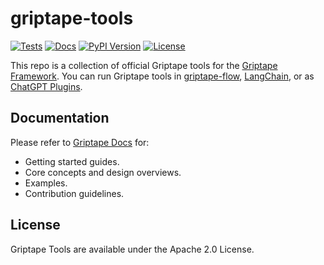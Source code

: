 # griptape-tools

[![Tests](https://github.com/griptape-ai/griptape-tools/actions/workflows/tests.yml/badge.svg)](https://github.com/griptape-ai/griptape-tools/actions/workflows/tests.yml)
[![Docs](https://readthedocs.org/projects/griptape/badge/)](https://griptape.readthedocs.io/en/latest/griptape_tools/)
[![PyPI Version](https://img.shields.io/pypi/v/griptape-tools.svg)](https://pypi.python.org/pypi/griptape-tools)
[![License](https://img.shields.io/badge/License-Apache%202.0-blue.svg)](https://github.com/gitbucket/gitbucket/blob/master/LICENSE)

This repo is a collection of official Griptape tools for the [Griptape Framework](https://github.com/griptape-ai/griptape). You can run Griptape tools in [griptape-flow](https://github.com/griptape-ai/griptape-flow), [LangChain](https://github.com/hwchase17/langchain), or as [ChatGPT Plugins](https://openai.com/blog/chatgpt-plugins).

## Documentation

Please refer to [Griptape Docs](https://griptape.readthedocs.io) for:

- Getting started guides. 
- Core concepts and design overviews.
- Examples.
- Contribution guidelines.

## License

Griptape Tools are available under the Apache 2.0 License.
